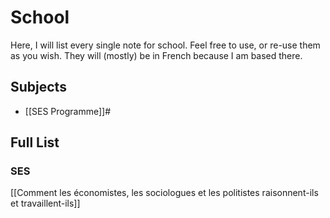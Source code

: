 # School
Here, I will list every single note for school. Feel free to use, or re-use them as you wish. They will (mostly) be in French because I am based there. 
## Subjects
- [[SES Programme]]#

## Full List
### SES
[[Comment les économistes, les sociologues et les politistes raisonnent-ils et travaillent-ils]]